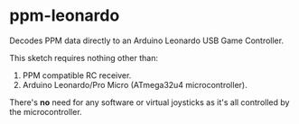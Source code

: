 # ppm-leonardo
Decodes PPM data directly to an Arduino Leonardo USB Game Controller.

This sketch requires nothing other than:
1. PPM compatible RC receiver.
2. Arduino Leonardo/Pro Micro (ATmega32u4 microcontroller).


There's **no** need for any software or virtual joysticks as it's all controlled by the microcontroller.

